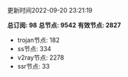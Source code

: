 更新时间2022-09-20 23:21:19

**总订阅: 98**
**总节点: 9542**
**有效节点: 2827**
- trojan节点: 182
- ss节点: 334
- v2ray节点: 2278
- ssr节点: 33
